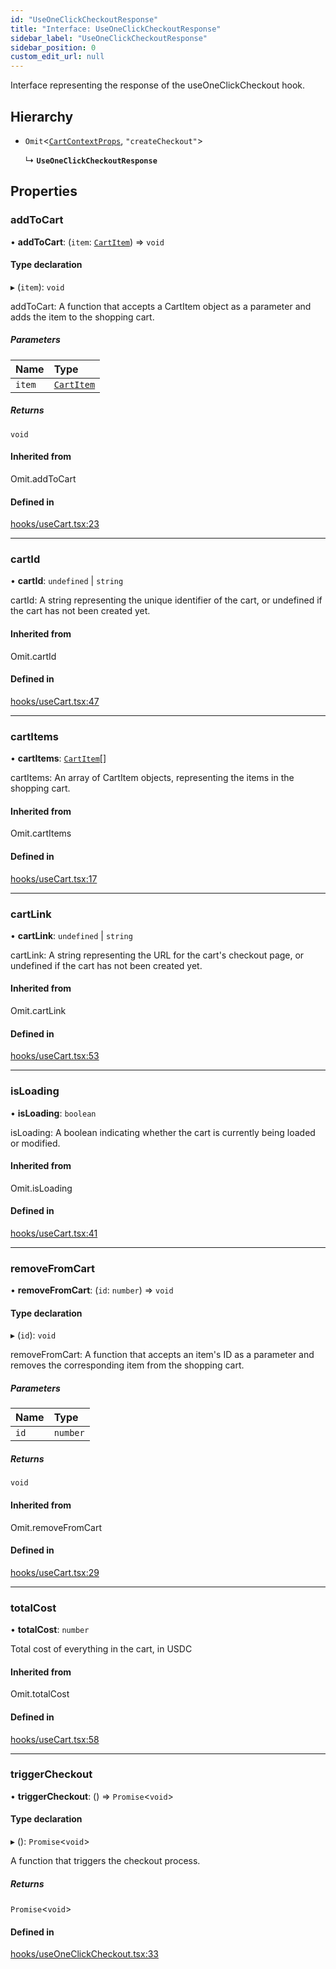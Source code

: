 ```yaml
---
id: "UseOneClickCheckoutResponse"
title: "Interface: UseOneClickCheckoutResponse"
sidebar_label: "UseOneClickCheckoutResponse"
sidebar_position: 0
custom_edit_url: null
---
```


Interface representing the response of the useOneClickCheckout hook.

## Hierarchy

- `Omit`<[`CartContextProps`](CartContextProps.md), ``"createCheckout"``\>

  ↳ **`UseOneClickCheckoutResponse`**

## Properties

### addToCart

• **addToCart**: (`item`: [`CartItem`](CartItem.md)) => `void`

#### Type declaration

▸ (`item`): `void`

addToCart: A function that accepts a CartItem object as a parameter
and adds the item to the shopping cart.

##### Parameters

| Name | Type |
| :------ | :------ |
| `item` | [`CartItem`](CartItem.md) |

##### Returns

`void`

#### Inherited from

Omit.addToCart

#### Defined in

[hooks/useCart.tsx:23](https://github.com/Project-Krypto/ReactPayVault/blob/ca186c4/src/lib/hooks/useCart.tsx#L23)

___

### cartId

• **cartId**: `undefined` \| `string`

cartId: A string representing the unique identifier of the cart,
or undefined if the cart has not been created yet.

#### Inherited from

Omit.cartId

#### Defined in

[hooks/useCart.tsx:47](https://github.com/Project-Krypto/ReactPayVault/blob/ca186c4/src/lib/hooks/useCart.tsx#L47)

___

### cartItems

• **cartItems**: [`CartItem`](CartItem.md)[]

cartItems: An array of CartItem objects, representing the items
in the shopping cart.

#### Inherited from

Omit.cartItems

#### Defined in

[hooks/useCart.tsx:17](https://github.com/Project-Krypto/ReactPayVault/blob/ca186c4/src/lib/hooks/useCart.tsx#L17)

___

### cartLink

• **cartLink**: `undefined` \| `string`

cartLink: A string representing the URL for the cart's checkout
page, or undefined if the cart has not been created yet.

#### Inherited from

Omit.cartLink

#### Defined in

[hooks/useCart.tsx:53](https://github.com/Project-Krypto/ReactPayVault/blob/ca186c4/src/lib/hooks/useCart.tsx#L53)

___

### isLoading

• **isLoading**: `boolean`

isLoading: A boolean indicating whether the cart is currently
being loaded or modified.

#### Inherited from

Omit.isLoading

#### Defined in

[hooks/useCart.tsx:41](https://github.com/Project-Krypto/ReactPayVault/blob/ca186c4/src/lib/hooks/useCart.tsx#L41)

___

### removeFromCart

• **removeFromCart**: (`id`: `number`) => `void`

#### Type declaration

▸ (`id`): `void`

removeFromCart: A function that accepts an item's ID as a parameter
and removes the corresponding item from the shopping cart.

##### Parameters

| Name | Type |
| :------ | :------ |
| `id` | `number` |

##### Returns

`void`

#### Inherited from

Omit.removeFromCart

#### Defined in

[hooks/useCart.tsx:29](https://github.com/Project-Krypto/ReactPayVault/blob/ca186c4/src/lib/hooks/useCart.tsx#L29)

___

### totalCost

• **totalCost**: `number`

Total cost of everything in the cart, in USDC

#### Inherited from

Omit.totalCost

#### Defined in

[hooks/useCart.tsx:58](https://github.com/Project-Krypto/ReactPayVault/blob/ca186c4/src/lib/hooks/useCart.tsx#L58)

___

### triggerCheckout

• **triggerCheckout**: () => `Promise`<`void`\>

#### Type declaration

▸ (): `Promise`<`void`\>

A function that triggers the checkout process.

##### Returns

`Promise`<`void`\>

#### Defined in

[hooks/useOneClickCheckout.tsx:33](https://github.com/Project-Krypto/ReactPayVault/blob/ca186c4/src/lib/hooks/useOneClickCheckout.tsx#L33)
